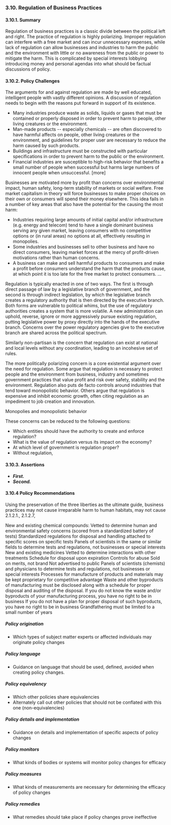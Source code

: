 ### 3.10. Regulation of Business Practices

#### 3.10.1.  Summary

Regulation of business practices is a classic divide between the political left and right.  The practice of regulation is highly polarizing.  Improper regulation can interfere with a free market and can incur unnecessary expenses, while lack of regulation can allow businesses and industries to harm the public and the environment with little or no awareness from the public or power to mitigate the harm.  This is complicated by special interests lobbying introducing money and personal agendas into what should be factual discussions of policy. 

#### 3.10.2.  Policy Challenges
The arguments for and against regulation are made by well educated, intelligent people with vastly different opinions.  A discussion of regulation needs to begin with the reasons put forward in support of its existence.

-  Many industries produce waste as solids, liquids or gases that must be contained or properly disposed in order to prevent harm to people, other living creatures or the environment.
-  Man-made products -- especially chemicals -- are often discovered to have harmful affects on people, other living creatures or the environment, and guidelines for proper user are necessary to reduce the harm caused by such products.
-  Buildings and infrastructure must be constructed with particular specifications in order to prevent harm to the public or the environment.
-  Financial industries are susceptible to high-risk behavior that benefits a small number of people when successful but harms large numbers of innocent people when unsuccessful.
[more]


Businesses are motivated more by profit than concerns over environmental impact, human safety, long-term stability of markets or social welfare.  Free market capitalism in theory will force businesses to make proper choices on their own or consumers will spend their money elsewhere.  This idea fails in a number of key areas that also have the potential for the causing the most harm:

-  Industries requiring large amounts of initial capital and/or infrastructure (e.g. energy and telecom) tend to have a single dominant business serving any given market, leaving consumers with no competitive options or (in rural areas) no options at all, effectively resulting in monopolies.
-  Some industries and businesses sell to other business and have no direct consumers, leaving market forces at the mercy of profit-driven motivations rather than human concerns.
-  A business can make and sell harmful products to consumers and make a profit before consumers understand the harm that the products cause, at which point it is too late for the free market to protect consumers.
... 


Regulation is typically enacted in one of two ways.  The first is through direct passage of law by a legislative branch of government, and the second is through indirect legislation, by which the legislative branch creates a regulatory authority that is then directed by the executive branch.  Both forms are vulnerable to political whims, but the use of regulatory authorities creates a system that is more volatile.  A new administration can uphold, reverse, ignore or more aggressively pursue existing regulation, putting legislative power by proxy directly into the hands of the executive branch.  Concerns over the power regulatory agencies give to the executive branch are shared across the political spectrum.

Similarly non-partisan is the concern that regulation can exist at national and local levels without any coordination, leading to an incohesive set of rules. 

The more politically polarizing concern is a core existential argument over the need for regulation.  Some argue that regulation is necessary to protect people and the environment from business, industry and sometimes government practices that value profit and risk over safety, stability and the environment.  Regulation also puts de facto controls around industries that tend toward monopolistic behavior.  Others argue that regulation is expensive and inhibit economic growth, often citing regulation as an impediment to job creation and innovation.


Monopolies and monopolistic behavior 

These concerns can be reduced to the following questions:

-  Which entities should have the authority to create and enforce regulation?
-  What is the value of regulation versus its impact on the economy?
-  At which level of government is regulation proper?
-  Without regulation, 


#### 3.10.3. Assertions 

-  *__First.__*
-  *__Second.__*


#### 3.10.4  Policy Recommendations

Using the preservation of the three liberties as the ultimate guide, business practices may not cause irreparable harm to human habitats, may not cause 
2.1.2.1., 2.1.2.7, 

New and existing chemical compounds:
Vetted to determine human and environmental safety concerns (scored from a standardized battery of tests)
Standardized regulations for disposal and handling attached to specific scores on specific tests
Panels of scientists in the same or similar fields to determine tests and regulations, not businesses or special interests
New and existing medicines
Vetted to determine interactions with other treatments
Schedule for disposal upon expiration
Controls for abuse
Sold on merits, not brand
Not advertised to public
Panels of scientists (chemists) and physicians to determine tests and regulations, not businesses or special interests
Processes for manufacture of products and materials may be kept proprietary for competitive advantage
Waste and other byproducts of manufacturing must be disclosed along with a schedule for proper disposal and auditing of the disposal.
If you do not know the waste and/or byproducts of your manufacturing process, you have no right to be in business
If you do not have a plan for proper disposal of such byproducts, you have no right to be in business
Grandfathering must be limited to a small number of years

##### Policy origination
- Which types of subject matter experts or affected individuals may originate policy changes

##### Policy language
- Guidance on language that should be used, defined, avoided when creating policy changes.

##### Policy equivalency
- Which other policies share equivalencies
- Alternately call out other policies that should not be conflated with this one (non-equivalencies)

##### Policy details and implementation
- Guidance on details and implementation of specific aspects of policy changes

##### Policy monitors 
- What kinds of bodies or systems will monitor policy changes for efficacy

##### Policy measures
- What kinds of measurements are necessary for determining the efficacy of policy changes

##### Policy remedies
- What remedies should take place if policy changes prove ineffective 


